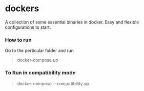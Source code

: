 # dockers
A collection of some essential binaries in docker. Easy and flexible configurations to start.

### How to run
Go to the perticular folder and run

> docker-compose up

### To Run in compatibility mode
> docker-compose --compatibility up

